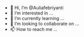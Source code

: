 - 👋 Hi, I’m @Auliafebriyanti
- 👀 I’m interested in ...
- 🌱 I’m currently learning ...
- 💞️ I’m looking to collaborate on ...
- 📫 How to reach me ...

<!---
Auliafebriyanti/Auliafebriyanti is a ✨ special ✨ repository because its `README.md` (this file) appears on your GitHub profile.
You can click the Preview link to take a look at your changes.
--->
